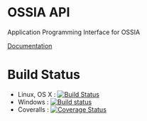 OSSIA API
===
Application Programming Interface for OSSIA

[Documentation](http://ossia.github.io/API/html)

Build Status
============
* Linux, OS X : [![Build Status](https://travis-ci.org/OSSIA/API.svg)](https://travis-ci.org/OSSIA/API)
* Windows : [![Build status](https://ci.appveyor.com/api/projects/status/a05adb08b7mdmg39?svg=true)](https://ci.appveyor.com/project/JeanMichalCelerier/api)
* Coveralls : [![Coverage Status](https://coveralls.io/repos/github/OSSIA/API/badge.svg?branch=master)](https://coveralls.io/github/OSSIA/API?branch=master)
